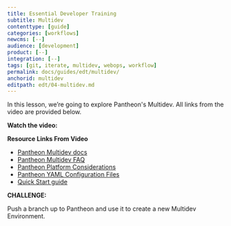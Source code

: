 ```yaml
---
title: Essential Developer Training
subtitle: Multidev
contenttype: [guide]
categories: [workflows]
newcms: [--]
audience: [development]
product: [--]
integration: [--]
tags: [git, iterate, multidev, webops, workflow]
permalink: docs/guides/edt/multidev/
anchorid: multidev
editpath: edt/04-multidev.md
---
```


In this lesson, we’re going to explore Pantheon's Multidev.
All links from the video are provided below.

**Watch the video:**

<Youtube src="oaIS6LgzTKU" title="Essential Developer Training - Multidev" />

**Resource Links From Video**

 - [Pantheon Multidev docs](/guides/multidev)
 - [Pantheon Multidev FAQ](/guides/multidev/multidev-faq)
 - [Pantheon Platform Considerations](/guides/platform-considerations)
 - [Pantheon YAML Configuration Files](/pantheon-yml)
 - [Quick Start guide](/guides/quickstart)

**CHALLENGE:**

Push a branch up to Pantheon and use it to create a new Multidev Environment.
